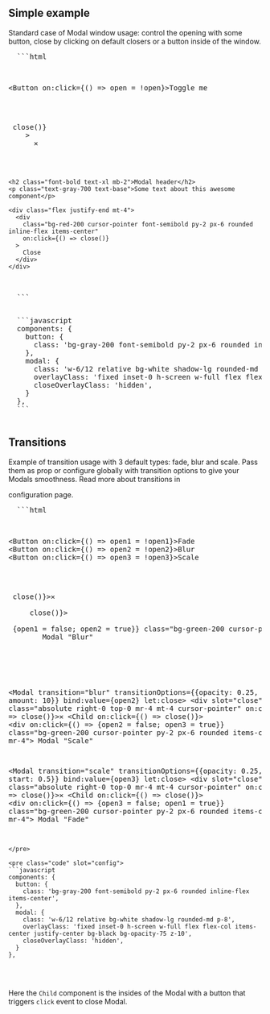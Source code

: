 <script>
import Intro from './intro.md';
import Link from '../../_components/link.svelte';
import ShowBlock from '../../_components/show-block.svelte';
import PropsSlotsMarkup from './props-slots-markup.md';
import SimpleExample from './simple-example/tailwind.svelte';
import TransitionsExample from './transitions/tailwind.svelte';
</script>

<Intro />


<h2 id="simple-example">Simple example</h2>

Standard case of Modal window usage: control the opening with some button,
close by clicking on default closers or a button inside of the window.

<ShowBlock>
  <SimpleExample />
  
  <pre class="code" slot="code">
  ```html
  <script>
    import {Modal, Button} from 'industrial-ui';
    let open = false;
  </script>
  
  <Button on:click={() => open = !open}>Toggle me</Button>
  
  <Modal bind:value={open} let:close>
    <div 
      slot="close" 
      class="absolute right-0 top-0 mr-4 mt-4 cursor-pointer"
      on:click={() => close()}
    >
      ✕
    </div>
  
    <h2 class="font-bold text-xl mb-2">Modal header</h2>
    <p class="text-gray-700 text-base">Some text about this awesome component</p>
  
    <div class="flex justify-end mt-4">
      <div 
        class="bg-red-200 cursor-pointer font-semibold py-2 px-6 rounded inline-flex items-center" 
        on:click={() => close()}
      >
        Close
      </div>
    </div>
  </Modal>
  ```
  </pre>

  <pre class="code" slot="config">
  ```javascript
  components: {
    button: {
      class: 'bg-gray-200 font-semibold py-2 px-6 rounded inline-flex items-center',
    },
    modal: {
      class: 'w-6/12 relative bg-white shadow-lg rounded-md p-8',
      overlayClass: 'fixed inset-0 h-screen w-full flex flex-col items-center justify-center bg-black bg-opacity-75 z-10',
      closeOverlayClass: 'hidden',
    }
  },
  ```
  </pre>
</ShowBlock>


<h2 id="transitions">Transitions</h2>

Example of transition usage with 3 default types: fade, blur and scale. Pass them as prop or configure globally
with transition options to give your Modals smoothness. Read more about transitions in 
<Link path="/docs/configuration" hash="transition">configuration page</Link>. 

<ShowBlock>
  <TransitionsExample />
  
  <pre class="code" slot="code">
  ```html
  <script>
    import {Modal, Button} from 'industrial-ui';
    import Child from '../modal-children/tailwind.svelte';
    let open1 = false, open2 = false, open3 = false;
  </script>
  
  <Button on:click={() => open1 = !open1}>Fade</Button>
  <Button on:click={() => open2 = !open2}>Blur</Button>
  <Button on:click={() => open3 = !open3}>Scale</Button>
  
  <Modal transition="fade" bind:value={open1} let:close>
    <div slot="close" class="absolute right-0 top-0 mr-4 mt-4 cursor-pointer" on:click={() => close()}>✕</div>
    <Child on:click={() => close()}>
      <div on:click={() => {open1 = false; open2 = true}} class="bg-green-200 cursor-pointer py-2 px-6 rounded items-center mr-4">
        Modal "Blur"
      </div>
    </Child>
  </Modal>
  
  <Modal transition="blur" transitionOptions={{opacity: 0.25, amount: 10}} bind:value={open2} let:close>
    <div slot="close" class="absolute right-0 top-0 mr-4 mt-4 cursor-pointer" on:click={() => close()}>✕</div>
    <Child on:click={() => close()}>
      <div on:click={() => {open2 = false; open3 = true}} class="bg-green-200 cursor-pointer py-2 px-6 rounded items-center mr-4">
        Modal "Scale"
      </div>
    </Child>
  </Modal>
  
  <Modal transition="scale" transitionOptions={{opacity: 0.25, start: 0.5}} bind:value={open3} let:close>
    <div slot="close" class="absolute right-0 top-0 mr-4 mt-4 cursor-pointer" on:click={() => close()}>✕</div>
    <Child on:click={() => close()}>
      <div on:click={() => {open3 = false; open1 = true}} class="bg-green-200 cursor-pointer py-2 px-6 rounded items-center mr-4">
        Modal "Fade"
      </div>
    </Child>
  </Modal>
  ```
  </pre>

  <pre class="code" slot="config">
  ```javascript
  components: {
    button: {
      class: 'bg-gray-200 font-semibold py-2 px-6 rounded inline-flex items-center',
    },
    modal: {
      class: 'w-6/12 relative bg-white shadow-lg rounded-md p-8',
      overlayClass: 'fixed inset-0 h-screen w-full flex flex-col items-center justify-center bg-black bg-opacity-75 z-10',
      closeOverlayClass: 'hidden',
    }
  },
  ```
  </pre>
</ShowBlock>


Here the `Child` component is the insides of the Modal with a button that triggers `click` event to close Modal. 

<PropsSlotsMarkup />
